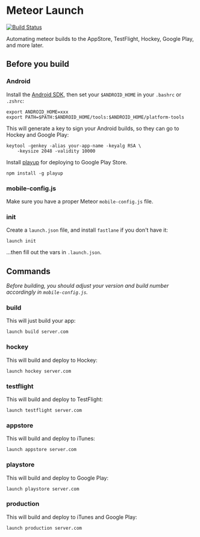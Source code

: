 # Meteor Launch

[![Build Status](https://travis-ci.org/NewSpring/meteor-launch.svg?branch=master)](https://travis-ci.org/NewSpring/meteor-launch)

Automating meteor builds to the AppStore, TestFlight, Hockey, Google Play, and more later.

## Before you build

### Android

Install the [Android SDK](https://developer.android.com/sdk/index.html), then set your `$ANDROID_HOME` in your `.bashrc` or `.zshrc`:

~~~
export ANDROID_HOME=xxx
export PATH=$PATH:$ANDROID_HOME/tools:$ANDROID_HOME/platform-tools
~~~

This will generate a key to sign your Android builds, so they can go to Hockey and Google Play:

~~~
keytool -genkey -alias your-app-name -keyalg RSA \
    -keysize 2048 -validity 10000
~~~

Install [playup](https://github.com/jeduan/playup) for deploying to Google Play Store.

~~~
npm install -g playup
~~~

### mobile-config.js

Make sure you have a proper Meteor `mobile-config.js` file.

### init

Create a `launch.json` file, and install `fastlane` if you don't have it:

```
launch init
```

...then fill out the vars in `.launch.json`.

## Commands

*Before building, you should adjust your version and build number accordingly in `mobile-config.js`.*

### build

This will just build your app:

```
launch build server.com
```

### hockey

This will build and deploy to Hockey:

```
launch hockey server.com
```

### testflight

This will build and deploy to TestFlight:

```
launch testflight server.com
```

### appstore

This will build and deploy to iTunes:

```
launch appstore server.com
```

### playstore

This will build and deploy to Google Play:

```
launch playstore server.com
```

### production

This will build and deploy to iTunes and Google Play:

```
launch production server.com
```
